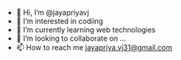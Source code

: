 - 👋 Hi, I’m @jayapriyavj
- 👀 I’m interested in codiing
- 🌱 I’m currently learning web technologies
- 💞️ I’m looking to collaborate on ...
- 📫 How to reach me jayapriya.vj31@gmail.com

<!---
jayapriyavj/jayapriyavj is a ✨ special ✨ repository because its `README.md` (this file) appears on your GitHub profile.
You can click the Preview link to take a look at your changes.
--->

